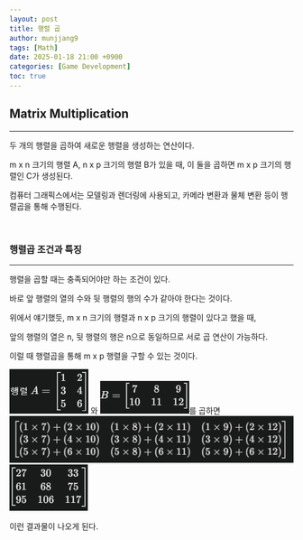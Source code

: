```yaml
---
layout: post
title: 행렬 곱
author: munjjang9
tags: [Math]
date: 2025-01-18 21:00 +0900
categories: [Game Development]
toc: true
---
```


## Matrix Multiplication
---
두 개의 행렬을 곱하여 새로운 행렬을 생성하는 연산이다.

m x n 크기의 행렬 A, n x p 크기의 행렬 B가 있을 때, 이 둘을 곱하면 m x p 크기의 행렬인 C가 생성된다.

컴퓨터 그래픽스에서는 모델링과 렌더링에 사용되고, 카메라 변환과 물체 변환 등이 행렬곱을 통해 수행된다.

<br>

### 행렬곱 조건과 특징
---
행렬을 곱할 때는 충족되어야만 하는 조건이 있다.

바로 앞 행렬의 열의 수와 뒷 행렬의 행의 수가 같아야 한다는 것이다.

위에서 얘기했듯, m x n 크기의 행렬과 n x p 크기의 행렬이 있다고 했을 때, 

앞의 행렬의 열은 n, 뒷 행렬의 행은 n으로 동일하므로 서로 곱 연산이 가능하다.

이럴 때 행렬곱을 통해 m x p 행렬을 구할 수 있는 것이다.

![행렬A](/assets/images/MatrixMultiplication_A.png) 와 ![행렬B](/assets/images/MatrixMultiplication_B.png)를 곱하면
![행렬AxB](/assets/images/MatrixMultiplication_AXB.png)
![행렬Result](/assets/images/MatrixMultiplication_Result.png)

이런 결과물이 나오게 된다.